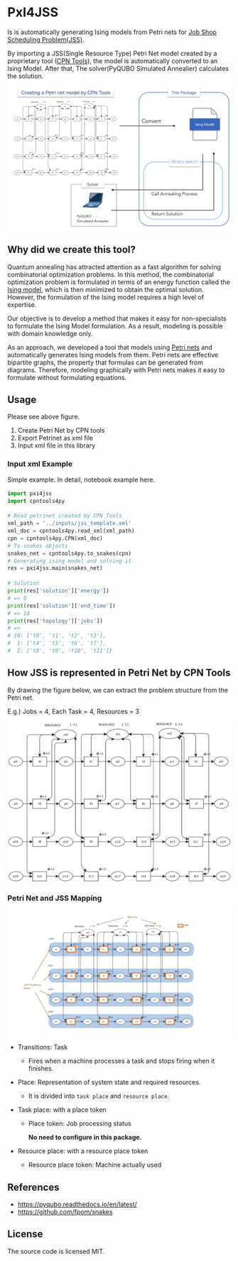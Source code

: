 # PxI4JSS

Is is automatically generating Ising models from Petri nets for [Job Shop Scheduling Problem(JSS)](https://en.wikipedia.org/wiki/Job-shop_scheduling).

By importing a JSS(Single Resource Type) Petri Net model created by a proprietary tool ([CPN Tools](https://cpntools.org/)), the model is automatically converted to an Ising Model. After that, The solver(PyQUBO Simulated Annealier) calculates the solution.

![job4_exp](/images/job4_exp.jpg)

## Why did we create this tool?

Quantum annealing has attracted attention as a fast algorithm for solving combinatorial optimization problems.
In this method, the combinatorial optimization problem is formulated in terms of an energy function called the [Ising model](https://en.wikipedia.org/wiki/Ising_model), which is then minimized to obtain the optimal solution.
However, the formulation of the Ising model requires a high level of expertise.

Our objective is to develop a method that makes it easy for non-specialists to formulate the Ising Model formulation.
As a result, modeling is possible with domain knowledge only.

As an approach, we developed a tool that models using [Petri nets](https://en.wikipedia.org/wiki/Petri_net) and automatically generates Ising models from them.
Petri nets are effective bipartite graphs, the property that formulas can be generated from diagrams.
Therefore, modeling graphically with Petri nets makes it easy to formulate without formulating equations.

## Usage

Please see above figure.

1. Create Petri Net by CPN tools
2. Export Petrinet as xml file
3. Input xml file in this library

### Input xml Example

Simple example. In detail, notebook example here.

```python
import pxi4jss
import cpntools4py

# Read petrinet created by CPN Tools
xml_path = '../inputs/jss_template.xml'
xml_doc = cpntools4py.read_xml(xml_path)
cpn = cpntools4py.CPN(xml_doc)
# To snakes objects
snakes_net = cpntools4py.to_snakes(cpn)
# Generating ising model and solving it.
res = pxi4jss.main(snakes_net)

# Solution
print(res['solution']['energy'])
# => 0
print(res['solution']['end_time'])
# => 18
print(res['topology']['jobs'])
# =>
# {0: ['t0', 't1', 't2', 't3'],
#  1: ['t4', 't5', 't6', 't7'],
#  2: ['t8', 't9', 't10', 't11']}
```

## How JSS is represented in Petri Net by CPN Tools

By drawing the figure below, we can extract the problem structure from the Petri net.

E.g.) Jobs = 4, Each Task = 4, Resources = 3

![jss_job4](/images/jss_job4.jpg)

### Petri Net and JSS Mapping

![jss_job4_colored](/images/jss_job4_colored.jpg)

- Transitions: Task

  - Fires when a machine processes a task and stops firing when it finishes.

- Place: Representation of system state and required resources.

  - It is divided into `task place` and `resource place`.

- Task place: with a place token

  - Place token: Job processing status

    **No need to configure in this package.**

- Resource place: with a resource place token

  - Resource place token: Machine actually used

## References

- https://pyqubo.readthedocs.io/en/latest/
- https://github.com/fpom/snakes

## License

The source code is licensed MIT.
